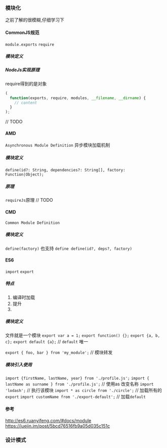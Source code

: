 ### 模块化
之前了解的很模糊,仔细学习下
#### CommonJS规范
`module.exports` `require`
##### 模块定义

##### NodeJs实现原理
require得到的是对象
```javascript
(
  function(exports, require, modules, __filename, __dirname) {
    // content
  }
);
```
// TODO

#### AMD
`Asynchronous Module Definition` 异步模块加载机制

##### 模块定义
`define(id?: String, dependencies?: String[], factory: Function|Object);`
##### 原理
`requireJs`原理
// TODO

#### CMD
`Common Module Definition` 
##### 模块定义
`define(factory)`
也支持
`define define(id?, deps?, factory)`

#### ES6
`import` `export`
##### 特点
1. 编译时加载
2. 提升
3. 

##### 模块定义
文件就是一个模块
`export var a = 1;`
`export function() {};`
`export {a, b, c};`
`export default {a};` // `default` 唯一

`export { foo, bar } from 'my_module';` // 模块转发

##### 模块引入使用
`import {firstName, lastName, year} from './profile.js';`
`import { lastName as surname } from './profile.js';` // 使用as 改变名称
`import 'lodash';` // 执行该模块
`import * as circle from './circle';`  // 加载所有的`export`
`import customName from './export-default';` // 加载`default`


#### 参考
http://es6.ruanyifeng.com/#docs/module
https://juejin.im/post/5bcd76516fb9a05d035c151c


### 设计模式
####